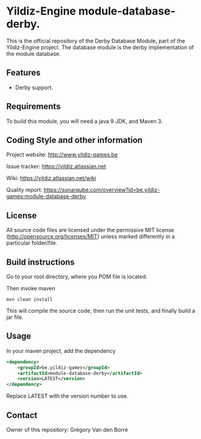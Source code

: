 # Yildiz-Engine module-database-derby.

This is the official repository of the Derby Database Module, part of the Yildiz-Engine project.
The database module is the derby implementation of the module database.

## Features

* Derby support.

## Requirements

To build this module, you will need a java 9 JDK, and Maven 3.

## Coding Style and other information

Project website:
http://www.yildiz-games.be

Issue tracker:
https://yildiz.atlassian.net

Wiki:
https://yildiz.atlassian.net/wiki

Quality report:
https://sonarqube.com/overview?id=be.yildiz-games:module-database-derby

## License

All source code files are licensed under the permissive MIT license
(http://opensource.org/licenses/MIT) unless marked differently in a particular folder/file.

## Build instructions

Go to your root directory, where you POM file is located.

Then invoke maven

	mvn clean install

This will compile the source code, then run the unit tests, and finally build a jar file.

## Usage

In your maven project, add the dependency

```xml
<dependency>
    <groupId>be.yildiz-games</groupId>
    <artifactId>module-database-derby</artifactId>
    <version>LATEST</version>
</dependency>
```
Replace LATEST with the version number to use.

## Contact
Owner of this repository: Grégory Van den Borre